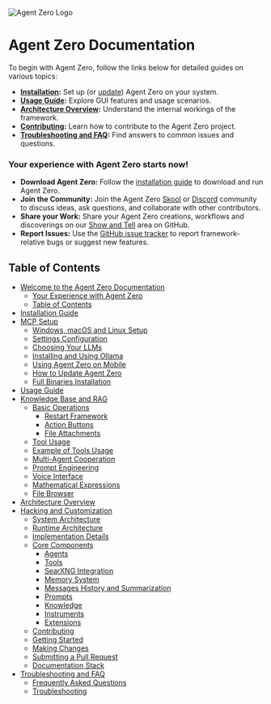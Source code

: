 ![Agent Zero Logo](res/header.png)
# Agent Zero Documentation
To begin with Agent Zero, follow the links below for detailed guides on various topics:

- **[Installation](installation.md):** Set up (or [update](installation.md#how-to-update-agent-zero)) Agent Zero on your system.
- **[Usage Guide](usage.md):** Explore GUI features and usage scenarios.
- **[Architecture Overview](architecture.md):** Understand the internal workings of the framework.
- **[Contributing](contribution.md):** Learn how to contribute to the Agent Zero project.
- **[Troubleshooting and FAQ](troubleshooting.md):** Find answers to common issues and questions.

### Your experience with Agent Zero starts now!

- **Download Agent Zero:** Follow the [installation guide](installation.md) to download and run Agent Zero.
- **Join the Community:** Join the Agent Zero [Skool](https://www.skool.com/agent-zero) or [Discord](https://discord.gg/Z2tun2N3) community to discuss ideas, ask questions, and collaborate with other contributors.
- **Share your Work:** Share your Agent Zero creations, workflows and discoverings on our [Show and Tell](https://github.com/frdel/agent-zero/discussions/categories/show-and-tell) area on GitHub.
- **Report Issues:** Use the [GitHub issue tracker](https://github.com/frdel/agent-zero/issues) to report framework-relative bugs or suggest new features.

## Table of Contents

- [Welcome to the Agent Zero Documentation](#agent-zero-documentation)
  - [Your Experience with Agent Zero](#your-experience-with-agent-zero-starts-now)
  - [Table of Contents](#table-of-contents)
- [Installation Guide](installation.md)
- [MCP Setup](mcp_setup.md)
  - [Windows, macOS and Linux Setup](installation.md#windows-macos-and-linux-setup-guide)
  - [Settings Configuration](installation.md#settings-configuration)
  - [Choosing Your LLMs](installation.md#choosing-your-llms)
  - [Installing and Using Ollama](installation.md#installing-and-using-ollama-local-models)
  - [Using Agent Zero on Mobile](installation.md#using-agent-zero-on-your-mobile-device)
  - [How to Update Agent Zero](installation.md#how-to-update-agent-zero)
  - [Full Binaries Installation](installation.md#in-depth-guide-for-full-binaries-installation)
- [Usage Guide](usage.md)
- [Knowledge Base and RAG](knowledge_and_rag.md)
  - [Basic Operations](usage.md#basic-operations)
    - [Restart Framework](usage.md#restart-framework)
    - [Action Buttons](usage.md#action-buttons)
    - [File Attachments](usage.md#file-attachments)
  - [Tool Usage](usage.md#tool-usage)
  - [Example of Tools Usage](usage.md#example-of-tools-usage-web-search-and-code-execution)
  - [Multi-Agent Cooperation](usage.md#multi-agent-cooperation)
  - [Prompt Engineering](usage.md#prompt-engineering)
  - [Voice Interface](usage.md#voice-interface)
  - [Mathematical Expressions](usage.md#mathematical-expressions)
  - [File Browser](usage.md#file-browser)
- [Architecture Overview](architecture.md)
- [Hacking and Customization](hacking_and_customization.md)
  - [System Architecture](architecture.md#system-architecture)
  - [Runtime Architecture](architecture.md#runtime-architecture)
  - [Implementation Details](architecture.md#implementation-details)
  - [Core Components](architecture.md#core-components)
    - [Agents](architecture.md#1-agents)
    - [Tools](architecture.md#2-tools)
    - [SearXNG Integration](architecture.md#searxng-integration)
    - [Memory System](architecture.md#3-memory-system)
    - [Messages History and Summarization](architecture.md#messages-history-and-summarization)
    - [Prompts](architecture.md#4-prompts)
    - [Knowledge](architecture.md#5-knowledge)
    - [Instruments](architecture.md#6-instruments)
    - [Extensions](architecture.md#7-extensions)
  - [Contributing](contribution.md)
  - [Getting Started](contribution.md#getting-started)
  - [Making Changes](contribution.md#making-changes)
  - [Submitting a Pull Request](contribution.md#submitting-a-pull-request)
  - [Documentation Stack](contribution.md#documentation-stack)
- [Troubleshooting and FAQ](troubleshooting.md)
  - [Frequently Asked Questions](troubleshooting.md#frequently-asked-questions)
  - [Troubleshooting](troubleshooting.md#troubleshooting)